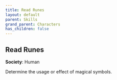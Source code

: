 ```yaml
---
title: Read Runes
layout: default
parent: Skills
grand_parent: Characters
has_children: false
---
```


## Read Runes

**Society**: Human

Determine the usage or effect of magical symbols.
